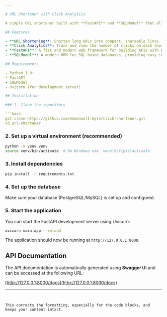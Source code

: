 ```yaml
---

# URL Shortener with Click Analytics

A simple URL shortener built with **FastAPI** and **SQLModel** that allows users to shorten URLs and track the number of clicks on each shortened URL. This application demonstrates how to implement URL shortening and analytics using FastAPI and SQLModel.

## Features

- **URL Shortening**: Shorten long URLs into compact, shareable links.
- **Click Analytics**: Track and view the number of clicks on each shortened URL.
- **FastAPI**: A fast and modern web framework for building APIs with Python.
- **SQLModel**: A modern ORM for SQL-based databases, providing easy integration with SQLAlchemy and Pydantic.

## Requirements

- Python 3.8+
- FastAPI
- SQLModel
- Uvicorn (for development server)

## Installation

### 1. Clone the repository

```bash
git clone https://github.com/emmanuel1-byte/click-shortener.git
cd url-shortener
```

### 2. Set up a virtual environment (recommended)

```bash
python -m venv venv
source venv/bin/activate  # On Windows use `venv\Scripts\activate`
```

### 3. Install dependencies

```bash
pip install -r requirements.txt
```

### 4. Set up the database

Make sure your database (PostgreSQL/MySQL) is set up and configured.

### 5. Start the application

You can start the FastAPI development server using Uvicorn:

```bash
uvicorn main:app --reload
```

The application should now be running at `http://127.0.0.1:8000`.

## API Documentation

The API documentation is automatically generated using **Swagger UI** and can be accessed at the following URL:

[http://127.0.0.1:8000/docs](http://127.0.0.1:8000/docs)

--- 
```


This corrects the formatting, especially for the code blocks, and keeps your content intact.
